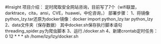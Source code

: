 #Insight
项目介绍：
定时爬取安全网站咨询，目前写了7个（wifi联盟，darktrace，cita，ansi，CVE，huawei，中伦咨询，）
部署步骤：
1、将镜像python_lzy.tar还原为docker镜像：docker import python_lzy.tar python_lzy
2、data文件夹（保存数据）
   其中docker.sh保存执行脚本语句
   threading_spider.py为爬虫脚本
3、运行./docker.sh
4、新建crontab定时任务：0 12 * * * sh /home/lzy/lzy/docker.sh
